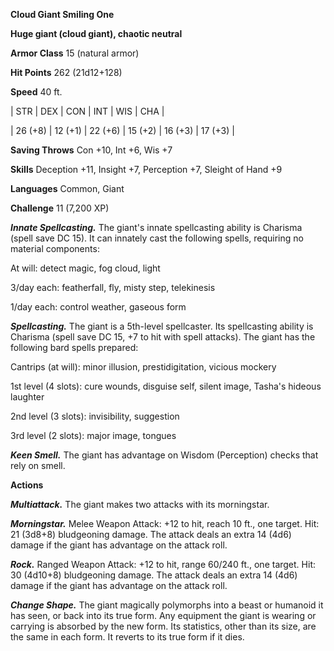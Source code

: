 **Cloud Giant Smiling One**

**Huge giant (cloud giant), chaotic neutral**

**Armor Class** 15 (natural armor)

**Hit Points** 262 (21d12+128)

**Speed** 40 ft.

|   STR   |   DEX   |   CON   |   INT   |   WIS   |   CHA   |
  
| 26 (+8) | 12 (+1) | 22 (+6) | 15 (+2) | 16 (+3) | 17 (+3) |

**Saving Throws** Con +10, Int +6, Wis +7

**Skills** Deception +11, Insight +7, Perception +7, Sleight of Hand +9

**Languages** Common, Giant

**Challenge** 11 (7,200 XP)

***Innate Spellcasting.*** The giant's innate spellcasting ability is Charisma (spell save DC 15). It can innately cast the following spells, requiring no material components:

At will: detect magic, fog cloud, light

3/day each: featherfall, fly, misty step, telekinesis

1/day each: control weather, gaseous form

***Spellcasting.*** The giant is a 5th-level spellcaster. Its spellcasting ability is Charisma (spell save DC 15, +7 to hit with spell attacks). The giant has the following bard spells prepared:

Cantrips (at will): minor illusion, prestidigitation, vicious mockery

1st level (4 slots): cure wounds, disguise self, silent image, Tasha's hideous laughter

2nd level (3 slots): invisibility, suggestion

3rd level (2 slots): major image, tongues

***Keen Smell.*** The giant has advantage on Wisdom (Perception) checks that rely on smell.

**Actions**

***Multiattack.*** The giant makes two attacks with its morningstar.

***Morningstar.*** Melee Weapon Attack: +12 to hit, reach 10 ft., one target. Hit: 21 (3d8+8) bludgeoning damage. The attack deals an extra 14 (4d6) damage if the giant has advantage on the attack roll.

***Rock.*** Ranged Weapon Attack: +12 to hit, range 60/240 ft., one target. Hit: 30 (4d10+8) bludgeoning damage. The attack deals an extra 14 (4d6) damage if the giant has advantage on the attack roll.

***Change Shape.*** The giant magically polymorphs into a beast or humanoid it has seen, or back into its true form. Any equipment the giant is wearing or carrying is absorbed by the new form. Its statistics, other than its size, are the same in each form. It reverts to its true form if it dies.


